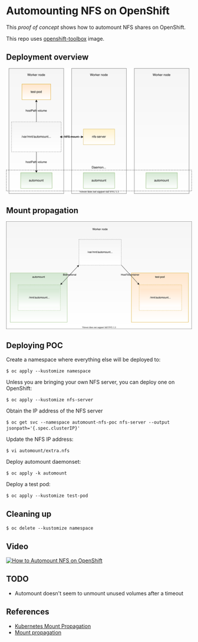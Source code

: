 # Automounting NFS on OpenShift

This *proof of concept* shows how to automount NFS shares on OpenShift.

This repo uses [openshift-toolbox](https://github.com/noseka1/openshift-toolbox) image.

## Deployment overview

![Deployment overview](docs/diagrams/openshift_automount_nfs_overview.svg "Deployment overview")

## Mount propagation

![Mount propagation](docs/diagrams/openshift_automount_nfs_mount_propagation.svg "Mount propagation")

## Deploying POC

Create a namespace where everything else will be deployed to:

```
$ oc apply --kustomize namespace
```

Unless you are bringing your own NFS server, you can deploy one on OpenShift:

```
$ oc apply --kustomize nfs-server
```

Obtain the IP address of the NFS server

```
$ oc get svc --namespace automount-nfs-poc nfs-server --output jsonpath='{.spec.clusterIP}'
```

Update the NFS IP address:

```
$ vi automount/extra.nfs
```

Deploy automount daemonset:

```
$ oc apply -k automount
```

Deploy a test pod:

```
$ oc apply --kustomize test-pod
```

## Cleaning up

```
$ oc delete --kustomize namespace
```
## Video

[![How to Automount NFS on OpenShift](https://img.youtube.com/vi/QALt18puDPo/0.jpg)](http://www.youtube.com/watch?v=QALt18puDPo)

## TODO

* Automount doesn't seem to unmount unused volumes after a timeout

## References

* [Kubernetes Mount Propagation](https://medium.com/kokster/kubernetes-mount-propagation-5306c36a4a2d)
* [Mount propagation](https://kubernetes.io/docs/concepts/storage/volumes/#mount-propagation)
